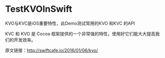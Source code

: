 # TestKVOInSwift
KVO与KVC是iOS重要特性，此Demo测试常用的KVO 和KVC 的API


KVC 和 KVO 是 Cocoa 框架提供的一个非常强的特性，使用好它们能大大提高我们的开发效率。

原文链接：http://swiftcafe.io/2016/01/06/kvo/
